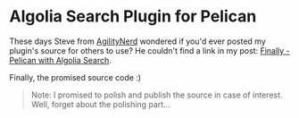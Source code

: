 # Algolia Search Plugin for Pelican

These days Steve from [AgilityNerd](https://www.agilitynerd.com/) wondered if you'd ever posted my plugin's source for others to use?
He couldn't find a link in my post: [Finally - Pelican with Algolia Search](https://devops.datenkollektiv.de/finally-pelican-with-algolia-search.html).

Finally, the promised source code :)

> Note: I promised to polish and publish the source in case of interest.
Well, forget about the polishing part...
